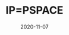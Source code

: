 ---
layout: post
title: "IP=PSPACE"
date:  2020-11-07
categories: [theory, complexity]
papers:
- name: "IP=PSPACE"
  link: "https://www.math.ucsd.edu/~sbuss/CourseWeb/Math268_2012F/Shamir92.pdf"
---
